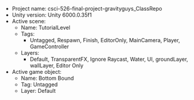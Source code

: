 <!-- UNITY CODE ASSIST INSTRUCTIONS START -->
- Project name: csci-526-final-project-gravityguys_ClassRepo
- Unity version: Unity 6000.0.35f1
- Active scene:
  - Name: TutorialLevel
  - Tags:
    - Untagged, Respawn, Finish, EditorOnly, MainCamera, Player, GameController
  - Layers:
    - Default, TransparentFX, Ignore Raycast, Water, UI, groundLayer, wallLayer, Editor Only
- Active game object:
  - Name: Bottom Bound
  - Tag: Untagged
  - Layer: Default
<!-- UNITY CODE ASSIST INSTRUCTIONS END -->